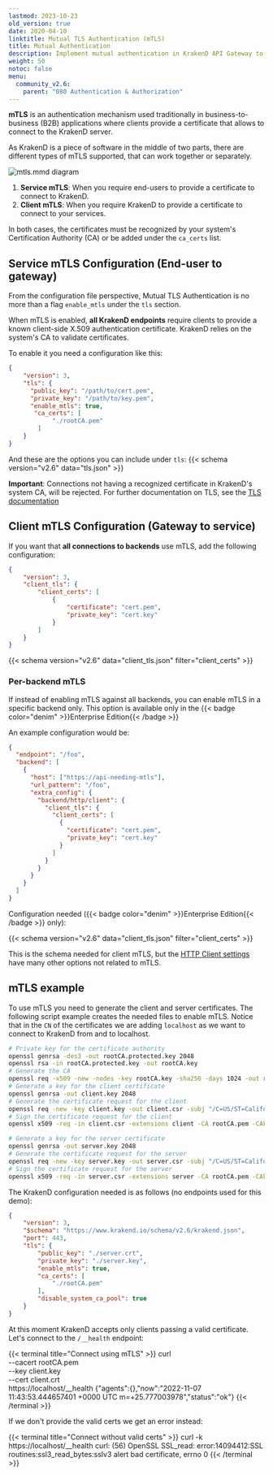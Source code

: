 ```yaml
---
lastmod: 2023-10-23
old_version: true
date: 2020-04-10
linktitle: Mutual TLS Authentication (mTLS)
title: Mutual Authentication
description: Implement mutual authentication in KrakenD API Gateway to establish a secure and trusted communication channel between clients and APIs
weight: 50
notoc: false
menu:
  community_v2.6:
    parent: "080 Authentication & Authorization"
---
```


**mTLS** is an authentication mechanism used traditionally in business-to-business (B2B) applications where clients provide a certificate that allows to connect to the KrakenD server.

As KrakenD is a piece of software in the middle of two parts, there are different types of mTLS supported, that can work together or separately.

![mtls.mmd diagram](/images/documentation/diagrams/mtls.mmd.svg)


1. **Service mTLS**: When you require end-users to provide a certificate to connect to KrakenD.
2. **Client mTLS**: When you require KrakenD to provide a certificate to connect to your services.

In both cases, the certificates must be recognized by your system's Certification Authority (CA) or be added under the `ca_certs` list.

## Service mTLS Configuration (End-user to gateway)
From the configuration file perspective, Mutual TLS Authentication is no more than a flag `enable_mtls` under the `tls` section.

When mTLS is enabled, **all KrakenD endpoints** require clients to provide a known client-side X.509 authentication certificate. KrakenD relies on the system's CA to validate certificates.

To enable it you need a configuration like this:

```json
{
    "version": 3,
    "tls": {
      "public_key": "/path/to/cert.pem",
      "private_key": "/path/to/key.pem",
      "enable_mtls": true,
       "ca_certs": [
            "./rootCA.pem"
        ]
    }
}
```

And these are the options you can include under `tls`:
{{< schema version="v2.6" data="tls.json" >}}


**Important**: Connections not having a recognized certificate in KrakenD's system CA, will be rejected. For further documentation on TLS, see the [TLS documentation](/docs/v2.6/service-settings/tls/)

## Client mTLS Configuration (Gateway to service)
If you want that **all connections to backends** use mTLS, add the following configuration:

```json
{
    "version": 3,
    "client_tls": {
        "client_certs": [
            {
                "certificate": "cert.pem",
                "private_key": "cert.key"
            }
        ]
    }
}
```

{{< schema version="v2.6" data="client_tls.json" filter="client_certs" >}}

### Per-backend mTLS
If instead of enabling mTLS against all backends, you can enable mTLS in a specific backend only. This option is available only in the {{< badge color="denim" >}}Enterprise Edition{{< /badge >}}

An example configuration would be:

```json
{
  "endpoint": "/foo",
  "backend": [
    {
      "host": ["https://api-needing-mtls"],
      "url_pattern": "/foo",
      "extra_config": {
        "backend/http/client": {
          "client_tls": {
            "client_certs": [
              {
                "certificate": "cert.pem",
                "private_key": "cert.key"
              }
            ]
          }
        }
      }
    }
  ]
}
```
Configuration needed ({{< badge color="denim" >}}Enterprise Edition{{< /badge >}} only):

{{< schema version="v2.6" data="client_tls.json" filter="client_certs" >}}

This is the schema needed for client mTLS, but the [HTTP Client settings](/docs/enterprise/backends/http-client/) have many other options not related to mTLS.


## mTLS example
To use mTLS you need to generate the client and server certificates. The following script example creates the needed files to enable mTLS. Notice that in the `CN` of the certificates we are adding `localhost` as we want to connect to KrakenD from and to localhost.

```sh
# Private key for the certificate authority
openssl genrsa -des3 -out rootCA.protected.key 2048
openssl rsa -in rootCA.protected.key -out rootCA.key
# Generate the CA
openssl req -x509 -new -nodes -key rootCA.key -sha256 -days 1024 -out rootCA.pem -subj "/C=US/ST=California/L=Mountain View/O=Your Organization/OU=Your Unit/CN=example.com"
# Generate a key for the client certificate
openssl genrsa -out client.key 2048
# Generate the certificate request for the client
openssl req -new -key client.key -out client.csr -subj "/C=US/ST=California/L=Mountain View/O=Your Organization/OU=Your Unit/CN=localhost"
# Sign the certificate request for the client
openssl x509 -req -in client.csr -extensions client -CA rootCA.pem -CAkey rootCA.key -CAcreateserial -out client.crt -days 500 -sha256

# Generate a key for the server certificate
openssl genrsa -out server.key 2048
# Generate the certificate request for the server
openssl req -new -key server.key -out server.csr -subj "/C=US/ST=California/L=Mountain View/O=Your Organization/OU=Your Unit/CN=localhost"
# Sign the certificate request for the server
openssl x509 -req -in server.csr -extensions server -CA rootCA.pem -CAkey rootCA.key -CAcreateserial -out server.crt -days 500 -sha256
```

The KrakenD configuration needed is as follows (no endpoints used for this demo):

```json
{
    "version": 3,
    "$schema": "https://www.krakend.io/schema/v2.6/krakend.json",
    "port": 443,
    "tls": {
        "public_key": "./server.crt",
        "private_key": "./server.key",
        "enable_mtls": true,
        "ca_certs": [
            "./rootCA.pem"
        ],
        "disable_system_ca_pool": true
    }
}
```

At this moment KrakenD accepts only clients passing a valid certificate. Let's connect to the `/__health` endpoint:

{{< terminal title="Connect using mTLS" >}}
curl \
  --cacert rootCA.pem \
  --key client.key \
  --cert client.crt \
  https://localhost/__health
{"agents":{},"now":"2022-11-07 11:43:53.444657401 +0000 UTC m=+25.777003978","status":"ok"}
{{< /terminal >}}

If we don't provide the valid certs we get an error instead:

{{< terminal title="Connect without valid certs" >}}
curl -k https://localhost/__health
curl: (56) OpenSSL SSL_read: error:14094412:SSL routines:ssl3_read_bytes:sslv3 alert bad certificate, errno 0
{{< /terminal >}}
